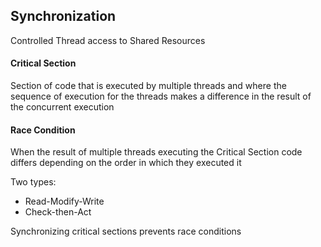 ## Synchronization
Controlled Thread access to Shared Resources

#### Critical Section
Section of code that is executed by multiple threads and where the sequence of execution for the threads makes a difference in the result of the concurrent execution

#### Race Condition
When the result of multiple threads executing the Critical Section code differs depending on the order in which they executed it

Two types:
 - Read-Modify-Write
 - Check-then-Act
 
Synchronizing critical sections prevents race conditions
